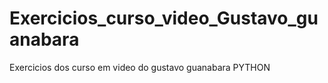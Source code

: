 # Exercicios_curso_video_Gustavo_guanabara
 Exercicios dos curso em video do gustavo guanabara PYTHON
